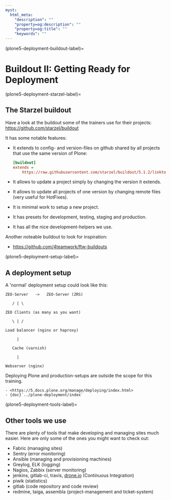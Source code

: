 ```yaml
---
myst:
  html_meta:
    "description": ""
    "property=og:description": ""
    "property=og:title": ""
    "keywords": ""
---
```


(plone5-deployment-buildout-label)=

# Buildout II: Getting Ready for Deployment

(plone5-deployment-starzel-label)=

## The Starzel buildout

Have a look at the buildout some of the trainers use for their projects: <https://github.com/starzel/buildout>

It has some notable features:

- It extends to config- and version-files on github shared by all projects that use the same version of Plone:

  ```cfg
  [buildout]
  extends =
      https://raw.githubusercontent.com/starzel/buildout/5.1.2/linkto/base.cfg
  ```

- It allows to update a project simply by changing the version it extends.

- It allows to update all projects of one version by changing remote files (very useful for HotFixes).

- It is minimal work to setup a new project.

- It has presets for development, testing, staging and production.

- It has all the nice development-helpers we use.

Another noteable buildout to look for inspiration:

- <https://github.com/4teamwork/ftw-buildouts>

(plone5-deployment-setup-label)=

## A deployment setup

A 'normal' deployment setup could look like this:

```text
ZEO-Server   ->   ZEO-Server (ZRS)

   / | \

ZEO Clients (as many as you want)

   \ | /

Load balancer (nginx or haproxy)

     |

   Cache (varnish)

     |

Webserver (nginx)
```

Deploying Plone and production-setups are outside the scope for this training.

```{seealso}
- <https://5.docs.plone.org/manage/deploying/index.html>
- {doc}`../plone-deployment/index`
```

(plone5-deployment-tools-label)=

## Other tools we use

There are plenty of tools that make developing and managing sites much easier. Here are only some of the ones you might want to check out:

- Fabric (managing sites)
- Sentry (error monitoring)
- Ansible (managing and provisioning machines)
- Greylog, ELK (logging)
- Nagios, Zabbix (server monitoring)
- jenkins, gitlab-ci, travis, [drone.io](https://www.drone.io/) (Continuous Integration)
- piwik (statistics)
- gitlab (code repository and code review)
- redmine, taiga, assembla (project-management and ticket-system)

